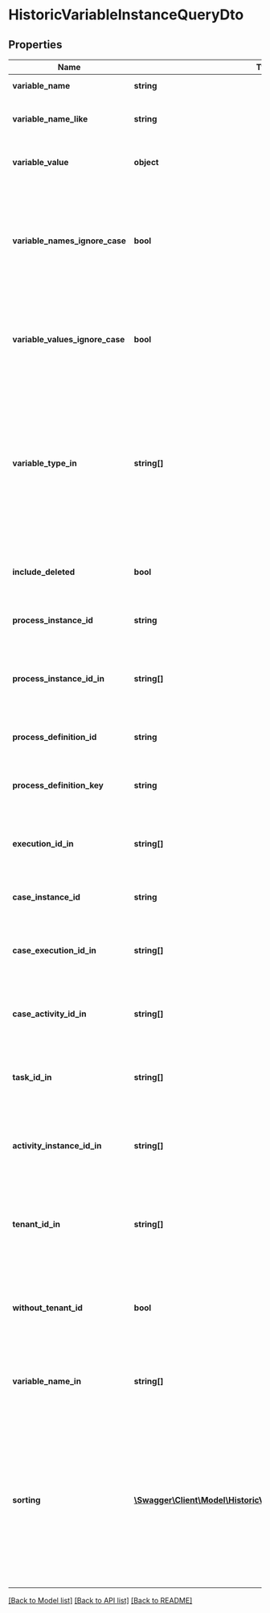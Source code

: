 # HistoricVariableInstanceQueryDto

## Properties
Name | Type | Description | Notes
------------ | ------------- | ------------- | -------------
**variable_name** | **string** | Filter by variable name. | [optional] 
**variable_name_like** | **string** | Restrict to variables with a name like the parameter. | [optional] 
**variable_value** | **object** | Filter by variable value. May be &#x60;String&#x60;, &#x60;Number&#x60; or &#x60;Boolean&#x60;. | [optional] 
**variable_names_ignore_case** | **bool** | Match the variable name provided in &#x60;variableName&#x60; and &#x60;variableNameLike&#x60; case- insensitively. If set to &#x60;true&#x60; **variableName** and **variablename** are treated as equal. | [optional] 
**variable_values_ignore_case** | **bool** | Match the variable value provided in &#x60;variableValue&#x60; case-insensitively. If set to &#x60;true&#x60; **variableValue** and **variablevalue** are treated as equal. | [optional] 
**variable_type_in** | **string[]** | Only include historic variable instances which belong to one of the passed and comma- separated variable types. A list of all supported variable types can be found [here](https://docs.camunda.org/manual/7.21/user-guide/process-engine/variables/#supported-variable-values). **Note:** All non-primitive variables are associated with the type &#x27;serializable&#x27;. | [optional] 
**include_deleted** | **bool** | Include variables that has already been deleted during the execution. | [optional] 
**process_instance_id** | **string** | Filter by the process instance the variable belongs to. | [optional] 
**process_instance_id_in** | **string[]** | Only include historic variable instances which belong to one of the passed  process instance ids. | [optional] 
**process_definition_id** | **string** | Filter by the process definition the variable belongs to. | [optional] 
**process_definition_key** | **string** | Filter by a key of the process definition the variable belongs to. | [optional] 
**execution_id_in** | **string[]** | Only include historic variable instances which belong to one of the passed and  execution ids. | [optional] 
**case_instance_id** | **string** | Filter by the case instance the variable belongs to. | [optional] 
**case_execution_id_in** | **string[]** | Only include historic variable instances which belong to one of the passed and  case execution ids. | [optional] 
**case_activity_id_in** | **string[]** | Only include historic variable instances which belong to one of the passed and  case activity ids. | [optional] 
**task_id_in** | **string[]** | Only include historic variable instances which belong to one of the passed and  task ids. | [optional] 
**activity_instance_id_in** | **string[]** | Only include historic variable instances which belong to one of the passed and  activity instance ids. | [optional] 
**tenant_id_in** | **string[]** | Only include historic variable instances which belong to one of the passed and comma- separated tenant ids. | [optional] 
**without_tenant_id** | **bool** | Only include historic variable instances that belong to no tenant. Value may only be &#x60;true&#x60;, as &#x60;false&#x60; is the default behavior. | [optional] 
**variable_name_in** | **string[]** | Only include historic variable instances which belong to one of the passed  variable names. | [optional] 
**sorting** | [**\Swagger\Client\Model\HistoricVariableInstanceQueryDtoSorting[]**](HistoricVariableInstanceQueryDtoSorting.md) | An array of criteria to sort the result by. Each element of the array is                      an object that specifies one ordering. The position in the array                      identifies the rank of an ordering, i.e., whether it is primary, secondary,                      etc. Sorting has no effect for &#x60;count&#x60; endpoints | [optional] 

[[Back to Model list]](../../README.md#documentation-for-models) [[Back to API list]](../../README.md#documentation-for-api-endpoints) [[Back to README]](../../README.md)

